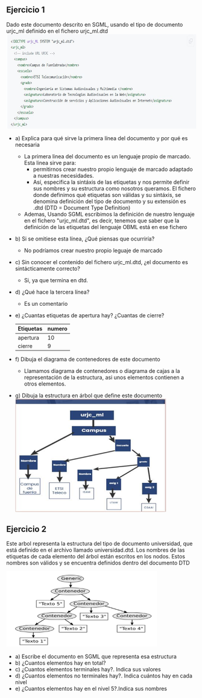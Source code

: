 ## Ejercicio 1
Dado este documento descrito en SGML, usando el tipo de documento urjc_ml definido en el fichero urjc_ml.dtd
<img height="250" src="ej1.JPG" widht="500">

* a) Explica para qué sirve la primera línea del documento y por qué es necesaria
    * La primera linea del documento es un lenguaje propio de marcado. Esta linea sirve para:
        * permitirnos crear nuestro propio lenguaje de marcado adaptado a nuestras necesidades.
        * Así, especifica la sintáxis de las etiquetas y nos permite definir sus nombres y su estructura como nosotros queramos. El fichero donde definimos qué etiquetas son válidas y su sintáxis, se denomina definición del tipo de documento y su extensión es .dtd (DTD = Document Type Definition)
    * Ademas, Usando SGML escribimos la definición de nuestro lenguaje en el fichero "urjc_ml.dtd", es decir, tenemos que saber que la definición de las etiquetas del lenguaje OBML está en ese fichero
* b) Si se omitiese esta línea, ¿Qué piensas que ocurriría?
    * No podríamos crear nuestro propio leguaje de marcado
* c) Sin conocer el contenido del fichero urjc_ml.dtd, ¿el documento es sintácticamente correcto?
    * Si, ya que termina en dtd.
* d) ¿Qué hace la tercera línea?
    * Es un comentario
* e) ¿Cuantas etiquetas de apertura hay? ¿Cuantas de cierre?

    |Etiquetas|   numero     |
    |---------|--------------|
    |apertura |      10      |
    |cierre   |       9      |
* f) Dibuja el diagrama de contenedores de este documento
    * Llamamos diagrama de contenedores o diagrama de cajas a la representación de la estructura, asi unos elementos contienen a otros elementos.

* g) Dibuja la estructura en árbol que define este documento
    <img height="300" src="arbol.JPG" width="400">
## Ejercicio 2

Este arbol representa la estructura del tipo de documento universidad, que está definido en el archivo llamado universidad.dtd. Los nombres de las etiquetas de cada elemento del árbol están escritos en los nodos. Estos nombres son válidos y se encuentra definidos dentro del documento DTD

 <img height="200" src="ej2.JPG" width="400">

* a) Escribe el documento en SGML que representa esa estructura
* b) ¿Cuantos elementos hay en total?
* c) ¿Cuantos elementos terminales hay?. Indica sus valores
* d) ¿Cuantos elementos no terminales hay?. Indica cuántos hay en cada nivel
* e) ¿Cuantos elementos hay en el nivel 5?.Indica sus nombres
